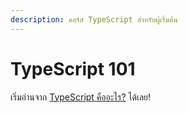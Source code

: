 ```yaml
---
description: คอร์ส TypeScript สำหรับผู้เริ่มต้น
---
```


# TypeScript 101

เริ่มอ่านจาก [TypeScript คืออะไร?](what-is-typescript.md) ได้เลย!

